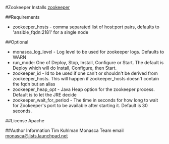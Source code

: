 #Zookeeper
Installs [zookeeper](http://zookeeper.apache.org/)

##Requirements
- zookeeper_hosts - comma separated list of host:port pairs, defaults to 'ansible_fqdn:2181' for a single node

##Optional
- monasca_log_level - Log level to be used for zookeeper logs. Defaults to WARN
- run_mode: One of Deploy, Stop, Install, Configure or Start. The default is Deploy which will do Install, Configure, then Start.
- zookeeper_id - Id to be used if one can't or shouldn't be derived from zookeeper_hosts. This will happen if zookeeper_hosts doesn't contain the fqdn but an alias
- zookeeper_heap_opt - Java Heap option for the zookeeper process. Default is to let the JRE decide
- zookeeper_wait_for_period - The time in seconds for how long to wait for Zookeeper's port to be available after starting it. Default is 30 seconds.

##License
Apache

##Author Information
Tim Kuhlman
Monasca Team email monasca@lists.launchpad.net
